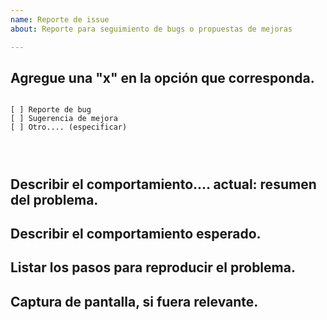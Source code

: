 ```yaml
---
name: Reporte de issue
about: Reporte para seguimiento de bugs o propuestas de mejoras

---
```


## Agregue una "x" en la opción que corresponda. 
<pre><code>
[ ] Reporte de bug
[ ] Sugerencia de mejora
[ ] Otro.... (especificar)



</code></pre>


## Describir el comportamiento.... actual: resumen del problema. 


## Describir el comportamiento esperado. 


## Listar los pasos para reproducir el problema. 


## Captura de pantalla, si fuera relevante.
